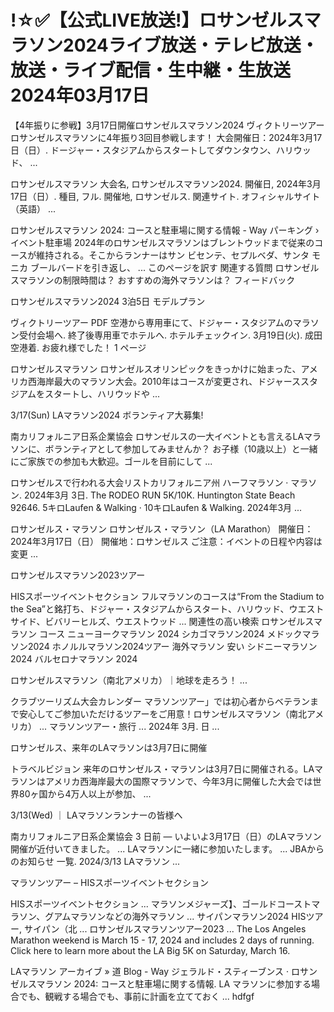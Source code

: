 <h1>!☆✅【公式LIVE放送!】ロサンゼルスマラソン2024ライブ放送・テレビ放送・放送・ライブ配信・生中継・生放送 2024年03月17日</h1>
【4年振りに参戦】3月17日開催ロサンゼルスマラソン2024
ヴィクトリーツアー
ロサンゼルスマラソンに4年振り3回目参戦します！ 大会開催日：2024年3月17日（日）. ドージャー・スタジアムからスタートしてダウンタウン、ハリウッド、 ...

ロサンゼルスマラソン
大会名, ロサンゼルスマラソン2024. 開催日, 2024年3月17日（日）. 種目, フル. 開催地, ロサンゼルス. 関連サイト. オフィシャルサイト（英語） ...

ロサンゼルスマラソン 2024: コースと駐車場に関する情報 - Way パーキング › イベント駐車場
2024年のロサンゼルスマラソンはブレントウッドまで従来のコースが維持される。そこからランナーはサン ビセンテ、セプルベダ、サンタ モニカ ブールバードを引き返し、 ...
このページを訳す
関連する質問
ロサンゼルスマラソンの制限時間は？
おすすめの海外マラソンは？
フィードバック

ロサンゼルスマラソン2024 3泊5日 モデルプラン

ヴィクトリーツアー
PDF
空港から専用車にて、ドジャー・スタジアムのマラソン受付会場へ. 終了後専用車でホテルへ. ホテルチェックイン. 3月19日(火). 成田空港着. お疲れ様でした！
1 ページ

ロサンゼルスマラソン
ロサンゼルスオリンピックをきっかけに始まった、アメリカ西海岸最大のマラソン大会。2010年はコースが変更され、ドジャーススタジアムをスタートし、ハリウッドや ...

3/17(Sun) LAマラソン2024 ボランティア大募集!

南カリフォルニア日系企業協会
ロサンゼルスの一大イベントとも言えるLAマラソンに、ボランティアとして参加してみませんか？ お子様（10歳以上）と一緒にご家族での参加も大歓迎。ゴールを目前にして ...

ロサンゼルスで行われる大会リストカリフォルニア州
ハーフマラソン · マラソン. 2024年3月 3日. The RODEO RUN 5K/10K. Huntington State Beach 92646. 5キロLaufen & Walking · 10キロLaufen & Walking. 2024年3月 ...

ロサンゼルス・マラソン
ロサンゼルス・マラソン（LA Marathon） 開催日：2024年3月17日（日） 開催地：ロサンゼルス ご注意：イベントの日程や内容は変更 ...

ロサンゼルスマラソン2023ツアー

HISスポーツイベントセクション
フルマラソンのコースは“From the Stadium to the Sea”と銘打ち、ドジャー・スタジアムからスタート、ハリウッド、ウエストサイド、ビバリーヒルズ、ウエストウッド ...
関連性の高い検索
ロサンゼルスマラソン コース
ニューヨークマラソン 2024
シカゴマラソン2024
メドックマラソン2024
ホノルルマラソン2024ツアー
海外マラソン 安い
シドニーマラソン 2024
バルセロナマラソン 2024

ロサンゼルスマラソン（南北アメリカ）｜地球を走ろう！ ...

クラブツーリズム大会カレンダー
マラソンツアー」では初心者からベテランまで安心してご参加いただけるツアーをご用意！ロサンゼルスマラソン（南北アメリカ） ... マラソンツアー・旅行 ... 2024年 3月. 日 ...

ロサンゼルス、来年のLAマラソンは3月7日に開催

トラベルビジョン
来年のロサンゼルス・マラソンは3月7日に開催される。LAマラソンはアメリカ西海岸最大の国際マラソンで、今年3月に開催した大会では世界80ヶ国から4万人以上が参加、 ...

3/13(Wed) ｜ LAマラソンランナーの皆様へ

南カリフォルニア日系企業協会
3 日前 — いよいよ3月17日（日）のLAマラソン開催が近付いてきました。 ... LAマラソンに一緒に参加いたします。 ... JBAからのお知らせ 一覧. 2024/3/13 LAマラソン ...

マラソンツアー – HISスポーツイベントセクション

HISスポーツイベントセクション
... マラソンメジャーズ】、ゴールドコーストマラソン、グアムマラソンなどの海外マラソン ... サイパンマラソン2024 HISツアー, サイパン（北 ... ロサンゼルスマラソンツアー2023 ...
The Los Angeles Marathon weekend is March 15 - 17, 2024 and includes 2 days of running. Click here to learn more about the LA Big 5K on Saturday, March 16.

LAマラソン アーカイブ » 道 Blog - Way
ジェラルド・スティーブンス · ロサンゼルスマラソン 2024: コースと駐車場に関する情報. LA マラソンに参加する場合でも、観戦する場合でも、事前に計画を立てておく ... hdfgf

